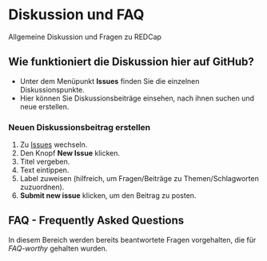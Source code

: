 # Diskussion und FAQ
Allgemeine Diskussion und Fragen zu REDCap

## Wie funktioniert die Diskussion hier auf GitHub?
- Unter dem Menüpunkt **Issues** finden Sie die einzelnen Diskussionspunkte.
- Hier können Sie Diskussionsbeiträge einsehen, nach ihnen suchen und neue erstellen.

### Neuen Diskussionsbeitrag erstellen

1. Zu [Issues](https://github.com/REDCap-German-User-Group/Diskussion/issues) wechseln.
1. Den Knopf **New Issue** klicken.
1. Titel vergeben.
1. Text eintippen.
1. Label zuweisen (hilfreich, um Fragen/Beiträge zu Themen/Schlagworten zuzuordnen).
1. **Submit new issue** klicken, um den Beitrag zu posten.

## FAQ - Frequently Asked Questions

In diesem Bereich werden bereits beantwortete Fragen vorgehalten, die für _FAQ-worthy_ gehalten wurden.
